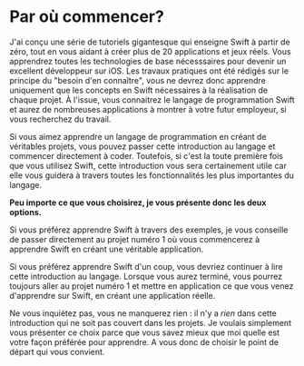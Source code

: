 # Par où commencer?

J'ai conçu une série de tutoriels gigantesque qui enseigne Swift à partir de zéro, tout en vous aidant à créer plus de 20 applications et jeux réels. Vous apprendrez toutes les technologies de base nécesssaires pour devenir un excellent développeur sur iOS. Les travaux pratiques ont été rédigés sur le principe du "besoin d'en connaître", vous ne devrez donc apprendre uniquement que les concepts en Swift nécessaires à la réalisation de chaque projet. À l'issue, vous connaitrez le langage de programmation Swift et aurez de nombreuses applications à montrer à votre futur employeur, si vous recherchez du travail.

Si vous aimez apprendre un langage de programmation en créant de véritables projets, vous pouvez passer cette introduction au langage et commencer directement à coder. Toutefois, si c'est la toute première fois que vous utilisez Swift, cette introduction vous sera certainement utile car elle vous guidera à travers toutes les fonctionnalités les plus importantes du langage.

**Peu importe ce que vous choisirez, je vous présente donc les deux options.**

Si vous préférez apprendre Swift à travers des exemples, je vous conseille de passer directement au projet numéro 1 où vous commencerez à apprendre Swift en créant une véritable application.

Si vous préférez apprendre Swift d'un coup, vous devriez continuer à lire cette introduction au langage. Lorsque vous aurez terminé, vous pourrez toujours aller au projet numéro 1 et mettre en application ce que vous venez d'apprendre sur Swift, en créant une application réelle.

Ne vous inquiétez pas, vous ne manquerez rien : il n'y a *rien* dans cette introduction qui ne soit pas couvert dans les projets. Je voulais simplement vous présenter ce choix parce que vous savez mieux que moi quelle est votre façon préférée pour apprendre. A vous donc de choisir le point de départ qui vous convient.
